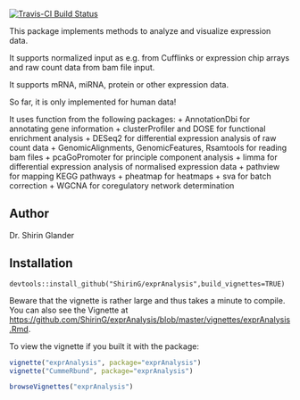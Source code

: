 [![Travis-CI Build Status](https://travis-ci.org/ShirinG/exprAnalysis.svg?branch=master)](https://travis-ci.org/ShirinG/exprAnalysis)

This package implements methods to analyze and visualize expression data.

It supports normalized input as e.g. from Cufflinks or expression chip arrays and raw count data from bam file input.

It supports mRNA, miRNA, protein or other expression data.

So far, it is only implemented for human data!

It uses function from the following packages:
    + AnnotationDbi for annotating gene information
    + clusterProfiler and DOSE for functional enrichment analysis
    + DESeq2 for differential expression analysis of raw count data
    + GenomicAlignments, GenomicFeatures, Rsamtools for reading bam files
    + pcaGoPromoter for principle component analysis
    + limma for differential expression analysis of normalised expression data
    + pathview for mapping KEGG pathways
    + pheatmap for heatmaps
    + sva for batch correction
    + WGCNA for coregulatory network determination

## Author ##

Dr. Shirin Glander

## Installation ##

`devtools::install_github("ShirinG/exprAnalysis",build_vignettes=TRUE)`

Beware that the vignette is rather large and thus takes a minute to compile. You can also see the Vignette at https://github.com/ShirinG/exprAnalysis/blob/master/vignettes/exprAnalysis.Rmd.

To view the vignette if you built it with the package:
```r
vignette("exprAnalysis", package="exprAnalysis")
vignette("CummeRbund", package="exprAnalysis")

browseVignettes("exprAnalysis")
```
